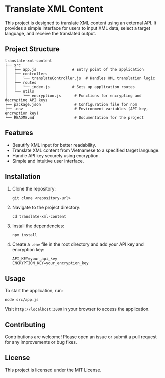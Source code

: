 # Translate XML Content

This project is designed to translate XML content using an external API. It provides a simple interface for users to input XML data, select a target language, and receive the translated output.

## Project Structure

```
translate-xml-content
├── src
│   ├── app.js                # Entry point of the application
│   ├── controllers
│   │   └── translateController.js  # Handles XML translation logic
│   ├── routes
│   │   └── index.js          # Sets up application routes
│   └── utils
│       └── encryption.js      # Functions for encrypting and decrypting API keys
├── package.json               # Configuration file for npm
├── .env                       # Environment variables (API key, encryption key)
└── README.md                  # Documentation for the project
```

## Features

- Beautify XML input for better readability.
- Translate XML content from Vietnamese to a specified target language.
- Handle API key securely using encryption.
- Simple and intuitive user interface.

## Installation

1. Clone the repository:
   ```
   git clone <repository-url>
   ```

2. Navigate to the project directory:
   ```
   cd translate-xml-content
   ```

3. Install the dependencies:
   ```
   npm install
   ```

4. Create a `.env` file in the root directory and add your API key and encryption key:
   ```
   API_KEY=your_api_key
   ENCRYPTION_KEY=your_encryption_key
   ```

## Usage

To start the application, run:
```
node src/app.js
```

Visit `http://localhost:3000` in your browser to access the application.

## Contributing

Contributions are welcome! Please open an issue or submit a pull request for any improvements or bug fixes.

## License

This project is licensed under the MIT License.